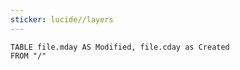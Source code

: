 ```yaml
---
sticker: lucide//layers
---
```

```dataview
TABLE file.mday AS Modified, file.cday as Created
FROM "/"
```
